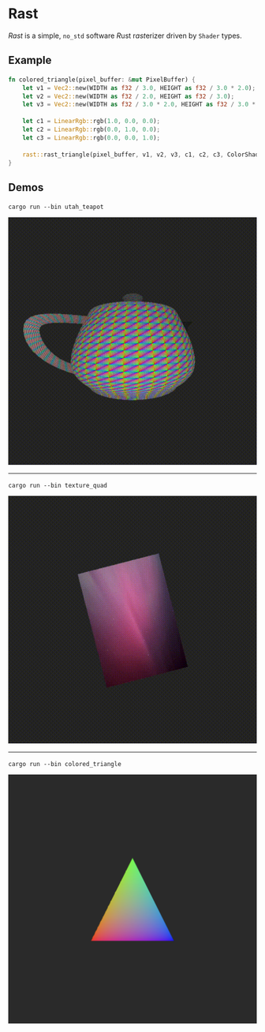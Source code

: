 # Rast

*Rast* is a simple, `no_std` software *R*ust r*ast*erizer driven by `Shader` types.

## Example

```rust
fn colored_triangle(pixel_buffer: &mut PixelBuffer) {
    let v1 = Vec2::new(WIDTH as f32 / 3.0, HEIGHT as f32 / 3.0 * 2.0);
    let v2 = Vec2::new(WIDTH as f32 / 2.0, HEIGHT as f32 / 3.0);
    let v3 = Vec2::new(WIDTH as f32 / 3.0 * 2.0, HEIGHT as f32 / 3.0 * 2.0);

    let c1 = LinearRgb::rgb(1.0, 0.0, 0.0);
    let c2 = LinearRgb::rgb(0.0, 1.0, 0.0);
    let c3 = LinearRgb::rgb(0.0, 0.0, 1.0);

    rast::rast_triangle(pixel_buffer, v1, v2, v3, c1, c2, c3, ColorShader);
}
```

## Demos

`cargo run --bin utah_teapot`<br>

<img src="assets/utah_teapot.gif" width="520">

---

`cargo run --bin texture_quad`<br>

<img src="assets/texture_quad.gif" width="520">

---

`cargo run --bin colored_triangle`<br>

<img src="assets/colored_triangle.png" width="520">
